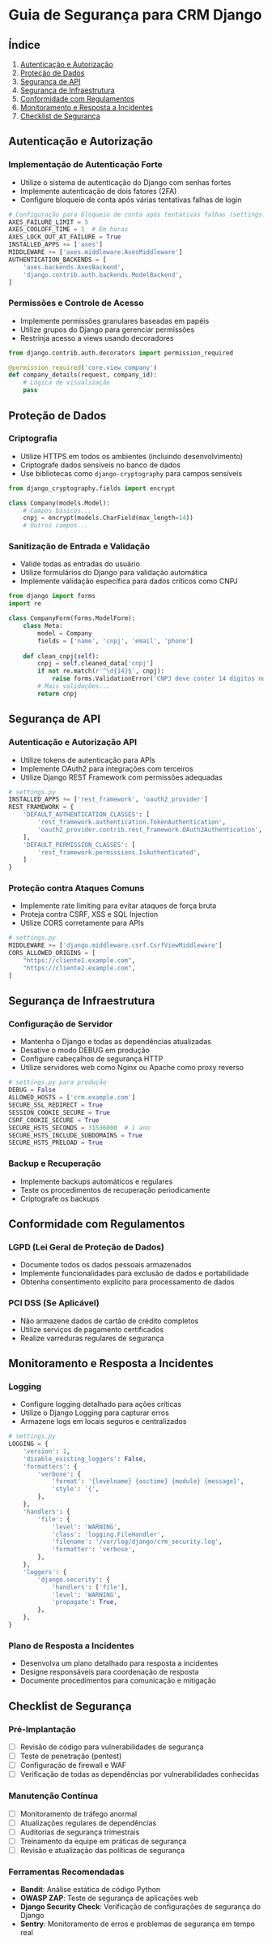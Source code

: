 # Guia de Segurança para CRM Django

## Índice
1. [Autenticação e Autorização](#autenticação-e-autorização)
2. [Proteção de Dados](#proteção-de-dados)
3. [Segurança de API](#segurança-de-api)
4. [Segurança de Infraestrutura](#segurança-de-infraestrutura)
5. [Conformidade com Regulamentos](#conformidade-com-regulamentos)
6. [Monitoramento e Resposta a Incidentes](#monitoramento-e-resposta-a-incidentes)
7. [Checklist de Segurança](#checklist-de-segurança)

## Autenticação e Autorização

### Implementação de Autenticação Forte
- Utilize o sistema de autenticação do Django com senhas fortes
- Implemente autenticação de dois fatores (2FA)
- Configure bloqueio de conta após várias tentativas falhas de login

```python
# Configuração para bloqueio de conta após tentativas falhas (settings.py)
AXES_FAILURE_LIMIT = 5
AXES_COOLOFF_TIME = 1  # Em horas
AXES_LOCK_OUT_AT_FAILURE = True
INSTALLED_APPS += ['axes']
MIDDLEWARE += ['axes.middleware.AxesMiddleware']
AUTHENTICATION_BACKENDS = [
    'axes.backends.AxesBackend',
    'django.contrib.auth.backends.ModelBackend',
]
```

### Permissões e Controle de Acesso
- Implemente permissões granulares baseadas em papéis
- Utilize grupos do Django para gerenciar permissões
- Restrinja acesso a views usando decoradores
  
```python
from django.contrib.auth.decorators import permission_required

@permission_required('core.view_company')
def company_details(request, company_id):
    # Lógica de visualização
    pass
```

## Proteção de Dados

### Criptografia
- Utilize HTTPS em todos os ambientes (incluindo desenvolvimento)
- Criptografe dados sensíveis no banco de dados
- Use bibliotecas como `django-cryptography` para campos sensíveis

```python
from django_cryptography.fields import encrypt

class Company(models.Model):
    # Campos básicos...
    cnpj = encrypt(models.CharField(max_length=14))
    # Outros campos...
```

### Sanitização de Entrada e Validação
- Valide todas as entradas do usuário
- Utilize formulários do Django para validação automática
- Implemente validação específica para dados críticos como CNPJ

```python
from django import forms
import re

class CompanyForm(forms.ModelForm):
    class Meta:
        model = Company
        fields = ['name', 'cnpj', 'email', 'phone']
    
    def clean_cnpj(self):
        cnpj = self.cleaned_data['cnpj']
        if not re.match(r'^\d{14}$', cnpj):
            raise forms.ValidationError('CNPJ deve conter 14 dígitos numéricos')
        # Mais validações...
        return cnpj
```

## Segurança de API

### Autenticação e Autorização API
- Utilize tokens de autenticação para APIs
- Implemente OAuth2 para integrações com terceiros
- Utilize Django REST Framework com permissões adequadas

```python
# settings.py
INSTALLED_APPS += ['rest_framework', 'oauth2_provider']
REST_FRAMEWORK = {
    'DEFAULT_AUTHENTICATION_CLASSES': [
        'rest_framework.authentication.TokenAuthentication',
        'oauth2_provider.contrib.rest_framework.OAuth2Authentication',
    ],
    'DEFAULT_PERMISSION_CLASSES': [
        'rest_framework.permissions.IsAuthenticated',
    ]
}
```

### Proteção contra Ataques Comuns
- Implemente rate limiting para evitar ataques de força bruta
- Proteja contra CSRF, XSS e SQL Injection
- Utilize CORS corretamente para APIs

```python
# settings.py
MIDDLEWARE += ['django.middleware.csrf.CsrfViewMiddleware']
CORS_ALLOWED_ORIGINS = [
    "https://cliente1.example.com",
    "https://cliente2.example.com",
]
```

## Segurança de Infraestrutura

### Configuração de Servidor
- Mantenha o Django e todas as dependências atualizadas
- Desative o modo DEBUG em produção
- Configure cabeçalhos de segurança HTTP
- Utilize servidores web como Nginx ou Apache como proxy reverso

```python
# settings.py para produção
DEBUG = False
ALLOWED_HOSTS = ['crm.example.com']
SECURE_SSL_REDIRECT = True
SESSION_COOKIE_SECURE = True
CSRF_COOKIE_SECURE = True
SECURE_HSTS_SECONDS = 31536000  # 1 ano
SECURE_HSTS_INCLUDE_SUBDOMAINS = True
SECURE_HSTS_PRELOAD = True
```

### Backup e Recuperação
- Implemente backups automáticos e regulares
- Teste os procedimentos de recuperação periodicamente
- Criptografe os backups

## Conformidade com Regulamentos

### LGPD (Lei Geral de Proteção de Dados)
- Documente todos os dados pessoais armazenados
- Implemente funcionalidades para exclusão de dados e portabilidade
- Obtenha consentimento explícito para processamento de dados

### PCI DSS (Se Aplicável)
- Não armazene dados de cartão de crédito completos
- Utilize serviços de pagamento certificados
- Realize varreduras regulares de segurança

## Monitoramento e Resposta a Incidentes

### Logging
- Configure logging detalhado para ações críticas
- Utilize o Django Logging para capturar erros
- Armazene logs em locais seguros e centralizados

```python
# settings.py
LOGGING = {
    'version': 1,
    'disable_existing_loggers': False,
    'formatters': {
        'verbose': {
            'format': '{levelname} {asctime} {module} {message}',
            'style': '{',
        },
    },
    'handlers': {
        'file': {
            'level': 'WARNING',
            'class': 'logging.FileHandler',
            'filename': '/var/log/django/crm_security.log',
            'formatter': 'verbose',
        },
    },
    'loggers': {
        'django.security': {
            'handlers': ['file'],
            'level': 'WARNING',
            'propagate': True,
        },
    },
}
```

### Plano de Resposta a Incidentes
- Desenvolva um plano detalhado para resposta a incidentes
- Designe responsáveis para coordenação de resposta
- Documente procedimentos para comunicação e mitigação

## Checklist de Segurança

### Pré-Implantação
- [ ] Revisão de código para vulnerabilidades de segurança
- [ ] Teste de penetração (pentest)
- [ ] Configuração de firewall e WAF
- [ ] Verificação de todas as dependências por vulnerabilidades conhecidas

### Manutenção Contínua
- [ ] Monitoramento de tráfego anormal
- [ ] Atualizações regulares de dependências
- [ ] Auditorias de segurança trimestrais
- [ ] Treinamento da equipe em práticas de segurança
- [ ] Revisão e atualização das políticas de segurança

### Ferramentas Recomendadas
- **Bandit**: Análise estática de código Python
- **OWASP ZAP**: Teste de segurança de aplicações web
- **Django Security Check**: Verificação de configurações de segurança do Django
- **Sentry**: Monitoramento de erros e problemas de segurança em tempo real 